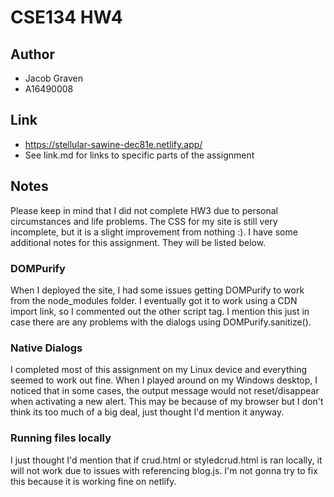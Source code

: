# CSE134 HW4

## Author

- Jacob Graven
- A16490008

## Link

- https://stellular-sawine-dec81e.netlify.app/
- See link.md for links to specific parts of the assignment

## Notes

Please keep in mind that I did not complete HW3 due to personal circumstances and life problems. The CSS for my site is still very incomplete, but it is a slight improvement from nothing :). I have some additional notes for this assignment. They will be listed below.

### DOMPurify

When I deployed the site, I had some issues getting DOMPurify to work from the node_modules folder. I eventually got it to work using a CDN import link, so I commented out the other script tag. I mention this just in case there are any problems with the dialogs using DOMPurify.sanitize().

### Native Dialogs

I completed most of this assignment on my Linux device and everything seemed to work out fine. When I played around on my Windows desktop, I noticed that in some cases, the output message would not reset/disappear when activating a new alert. This may be because of my browser but I don't think its too much of a big deal, just thought I'd mention it anyway.

### Running files locally

I just thought I'd mention that if crud.html or styledcrud.html is ran locally, it will not work due to issues with referencing blog.js. I'm not gonna try to fix this because it is working fine on netlify.